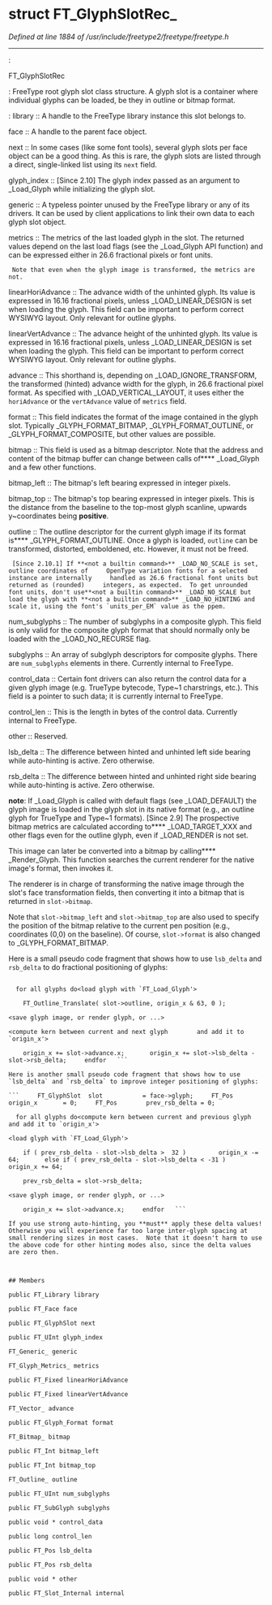 # struct FT_GlyphSlotRec_

*Defined at line 1884 of /usr/include/freetype2/freetype/freetype.h*

************************************************************************



:

   FT_GlyphSlotRec

**<not a builtin command>** :   FreeType root glyph slot class structure.  A glyph slot is a container   where individual glyphs can be loaded, be they in outline or bitmap   format.

**<not a builtin command>** :   library ::     A handle to the FreeType library instance this slot belongs to.

   face ::     A handle to the parent face object.

   next ::     In some cases (like some font tools), several glyph slots per face     object can be a good thing.  As this is rare, the glyph slots are     listed through a direct, single-linked list using its `next` field.

   glyph_index ::     [Since 2.10] The glyph index passed as an argument to **<not a builtin command>** _Load_Glyph     while initializing the glyph slot.

   generic ::     A typeless pointer unused by the FreeType library or any of its     drivers.  It can be used by client applications to link their own     data to each glyph slot object.

   metrics ::     The metrics of the last loaded glyph in the slot.  The returned     values depend on the last load flags (see the **<not a builtin command>** _Load_Glyph API     function) and can be expressed either in 26.6 fractional pixels or     font units.

     Note that even when the glyph image is transformed, the metrics are     not.

   linearHoriAdvance ::     The advance width of the unhinted glyph.  Its value is expressed in     16.16 fractional pixels, unless **<not a builtin command>** _LOAD_LINEAR_DESIGN is set when     loading the glyph.  This field can be important to perform correct     WYSIWYG layout.  Only relevant for outline glyphs.

   linearVertAdvance ::     The advance height of the unhinted glyph.  Its value is expressed in     16.16 fractional pixels, unless **<not a builtin command>** _LOAD_LINEAR_DESIGN is set when     loading the glyph.  This field can be important to perform correct     WYSIWYG layout.  Only relevant for outline glyphs.

   advance ::     This shorthand is, depending on **<not a builtin command>** _LOAD_IGNORE_TRANSFORM, the     transformed (hinted) advance width for the glyph, in 26.6 fractional     pixel format.  As specified with **<not a builtin command>** _LOAD_VERTICAL_LAYOUT, it uses     either the `horiAdvance` or the `vertAdvance` value of `metrics`     field.

   format ::     This field indicates the format of the image contained in the glyph     slot.  Typically **<not a builtin command>** _GLYPH_FORMAT_BITMAP, **<not a builtin command>** _GLYPH_FORMAT_OUTLINE,     or **<not a builtin command>** _GLYPH_FORMAT_COMPOSITE, but other values are possible.

   bitmap ::     This field is used as a bitmap descriptor.  Note that the address     and content of the bitmap buffer can change between calls of**<not a builtin command>** _Load_Glyph and a few other functions.

   bitmap_left ::     The bitmap's left bearing expressed in integer pixels.

   bitmap_top ::     The bitmap's top bearing expressed in integer pixels.  This is the     distance from the baseline to the top-most glyph scanline, upwards     y~coordinates being **positive**.

   outline ::     The outline descriptor for the current glyph image if its format is**<not a builtin command>** _GLYPH_FORMAT_OUTLINE.  Once a glyph is loaded, `outline` can be     transformed, distorted, emboldened, etc.  However, it must not be     freed.

     [Since 2.10.1] If **<not a builtin command>** _LOAD_NO_SCALE is set, outline coordinates of     OpenType variation fonts for a selected instance are internally     handled as 26.6 fractional font units but returned as (rounded)     integers, as expected.  To get unrounded font units, don't use**<not a builtin command>** _LOAD_NO_SCALE but load the glyph with **<not a builtin command>** _LOAD_NO_HINTING and     scale it, using the font's `units_per_EM` value as the ppem.

   num_subglyphs ::     The number of subglyphs in a composite glyph.  This field is only     valid for the composite glyph format that should normally only be     loaded with the **<not a builtin command>** _LOAD_NO_RECURSE flag.

   subglyphs ::     An array of subglyph descriptors for composite glyphs.  There are     `num_subglyphs` elements in there.  Currently internal to FreeType.

   control_data ::     Certain font drivers can also return the control data for a given     glyph image (e.g.  TrueType bytecode, Type~1 charstrings, etc.).     This field is a pointer to such data; it is currently internal to     FreeType.

   control_len ::     This is the length in bytes of the control data.  Currently internal     to FreeType.

   other ::     Reserved.

   lsb_delta ::     The difference between hinted and unhinted left side bearing while     auto-hinting is active.  Zero otherwise.

   rsb_delta ::     The difference between hinted and unhinted right side bearing while     auto-hinting is active.  Zero otherwise.



**note**:   If **<not a builtin command>** _Load_Glyph is called with default flags (see **<not a builtin command>** _LOAD_DEFAULT)   the glyph image is loaded in the glyph slot in its native format   (e.g., an outline glyph for TrueType and Type~1 formats).  [Since 2.9]   The prospective bitmap metrics are calculated according to**<not a builtin command>** _LOAD_TARGET_XXX and other flags even for the outline glyph, even   if **<not a builtin command>** _LOAD_RENDER is not set.

   This image can later be converted into a bitmap by calling**<not a builtin command>** _Render_Glyph.  This function searches the current renderer for the   native image's format, then invokes it.

   The renderer is in charge of transforming the native image through the   slot's face transformation fields, then converting it into a bitmap   that is returned in `slot->bitmap`.

   Note that `slot->bitmap_left` and `slot->bitmap_top` are also used to   specify the position of the bitmap relative to the current pen   position (e.g., coordinates (0,0) on the baseline).  Of course,   `slot->format` is also changed to **<not a builtin command>** _GLYPH_FORMAT_BITMAP.

   Here is a small pseudo code fragment that shows how to use `lsb_delta`   and `rsb_delta` to do fractional positioning of glyphs:

   ```     FT_GlyphSlot  slot     = face->glyph;     FT_Pos        origin_x = 0;

     for all glyphs do<load glyph with `FT_Load_Glyph'>

       FT_Outline_Translate( slot->outline, origin_x & 63, 0 );

<save glyph image, or render glyph, or ...>

<compute kern between current and next glyph        and add it to `origin_x'>

       origin_x += slot->advance.x;       origin_x += slot->lsb_delta - slot->rsb_delta;     endfor   ```

   Here is another small pseudo code fragment that shows how to use   `lsb_delta` and `rsb_delta` to improve integer positioning of glyphs:

   ```     FT_GlyphSlot  slot           = face->glyph;     FT_Pos        origin_x       = 0;     FT_Pos        prev_rsb_delta = 0;

     for all glyphs do<compute kern between current and previous glyph        and add it to `origin_x'>

<load glyph with `FT_Load_Glyph'>

       if ( prev_rsb_delta - slot->lsb_delta >  32 )         origin_x -= 64;       else if ( prev_rsb_delta - slot->lsb_delta < -31 )         origin_x += 64;

       prev_rsb_delta = slot->rsb_delta;

<save glyph image, or render glyph, or ...>

       origin_x += slot->advance.x;     endfor   ```

   If you use strong auto-hinting, you **must** apply these delta values!   Otherwise you will experience far too large inter-glyph spacing at   small rendering sizes in most cases.  Note that it doesn't harm to use   the above code for other hinting modes also, since the delta values   are zero then.



## Members

public FT_Library library

public FT_Face face

public FT_GlyphSlot next

public FT_UInt glyph_index

FT_Generic_ generic

FT_Glyph_Metrics_ metrics

public FT_Fixed linearHoriAdvance

public FT_Fixed linearVertAdvance

FT_Vector_ advance

public FT_Glyph_Format format

FT_Bitmap_ bitmap

public FT_Int bitmap_left

public FT_Int bitmap_top

FT_Outline_ outline

public FT_UInt num_subglyphs

public FT_SubGlyph subglyphs

public void * control_data

public long control_len

public FT_Pos lsb_delta

public FT_Pos rsb_delta

public void * other

public FT_Slot_Internal internal




